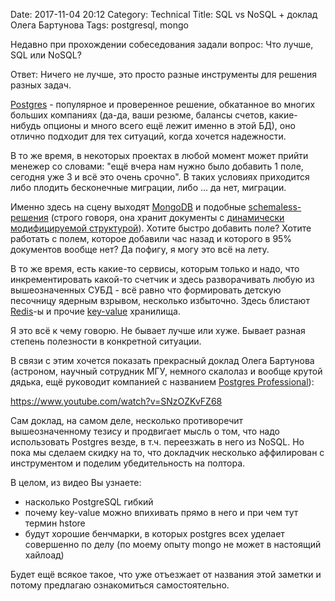 Date: 2017-11-04 20:12
Category: Technical
Title: SQL vs NoSQL + доклад Олега Бартунова
Tags: postgresql, mongo

Недавно при прохождении собеседования задали вопрос: Что лучше, SQL или NoSQL?

Ответ: Ничего не лучше, это просто разные инструменты для решения разных задач.

[Postgres](https://en.wikipedia.org/wiki/PostgreSQL) - популярное и проверенное решение, обкатанное во многих больших компаниях (да-да, ваши резюме, балансы счетов, какие-нибудь опционы и много всего ещё лежит именно в этой БД), оно отлично подходит для тех ситуаций, когда хочется надежности.

В то же время, в некоторых проектах в любой момент может прийти менежер со словами: "ещё вчера нам нужно было добавить 1 поле, сегодня уже 3 и всё это очень срочно". В таких условиях приходится либо плодить бесконечные миграции, либо ... да нет, миграции.

Именно здесь на сцену выходят [MongoDB](https://en.wikipedia.org/wiki/MongoDB) и подобные [schemaless-решения](https://en.wikipedia.org/wiki/Document-oriented_database) (строго говоря, она хранит документы с [динамически модифицируемой структурой](https://blog.jooq.org/2014/10/20/stop-claiming-that-youre-using-a-schemaless-database/)). Хотите быстро добавить поле? Хотите работать с полем, которое добавили час назад и которого в 95% документов вообще нет? Да пофигу, я могу это всё на лету.

В то же время, есть какие-то сервисы, которым только и надо, что инкрементировать какой-то счетчик и здесь разворачивать любую из вышеозначенных СУБД - всё равно что формировать детскую песочницу ядерным взрывом, несколько избыточно. Здесь блистают [Redis](https://en.wikipedia.org/wiki/Redis)-ы и прочие [key-value](https://en.wikipedia.org/wiki/Key-value_database) хранилища.

Я это всё к чему говорю. Не бывает лучше или хуже. Бывает разная степень полезности в конкретной ситуации.

В связи с этим хочется показать прекрасный доклад Олега Бартунова (астроном, научный сотрудник МГУ, немного скалолаз и вообще крутой дядька, ещё руководит компанией с названием [Postgres Professional](https://postgrespro.ru/about/team)):

https://www.youtube.com/watch?v=SNzOZKvFZ68

Сам доклад, на самом деле, несколько противоречит вышеозначенному тезису и продвигает мысль о том, что надо использовать Postgres везде, в т.ч. переезжать в него из NoSQL. Но пока мы сделаем скидку на то, что докладчик несколько аффилирован с инструментом и поделим убедительность на полтора.

В целом, из видео Вы узнаете:

- насколько PostgreSQL гибкий
- почему key-value можно впихивать прямо в него и при чем тут термин hstore
- будут хорошие бенчмарки, в которых postgres всех уделает совершенно по делу (по моему опыту mongo не может в настоящий хайлоад)

Будет ещё всякое такое, что уже отъезжает от названия этой заметки и потому предлагаю ознакомиться самостоятельно.
